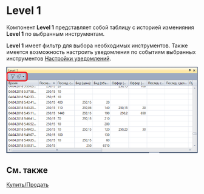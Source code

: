 # Level 1

Компонент **Level 1** представляет собой таблицу с историей изменияния **Level 1** по выбранным инструментам.

**Level 1** имеет фильтр для выбора необходимых инструментов. Также имеется возможность настроить уведомления по событиям выбранных инструментов [Настройки уведомлений](../../notifications.md).

![Terminal Level1 00](../../../../images/terminal_level1_00.png)

## См. также

[Купить\/Продать](buy_sell.md)
